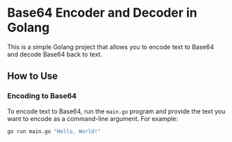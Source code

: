 # Base64 Encoder and Decoder in Golang

This is a simple Golang project that allows you to encode text to Base64 and decode Base64 back to text.

## How to Use

### Encoding to Base64

To encode text to Base64, run the `main.go` program and provide the text you want to encode as a command-line argument. For example:

```bash
go run main.go "Hello, World!"